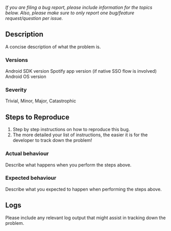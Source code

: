 *If you are filing a bug report, please include information for the topics below. Also, please make sure to only report one bug/feature request/question per issue.*

## Description
A concise description of what the problem is.

### Versions
Android SDK version
Spotify app version (if native SSO flow is involved)
Android OS version

### Severity
Trivial, Minor, Major, Catastrophic

## Steps to Reproduce
1. Step by step instructions on how to reproduce this bug.
2. The more detailed your list of instructions, the easier it is for the developer to track down the problem!

### Actual behaviour
Describe what happens when you perform the steps above.

### Expected behaviour
Describe what you expected to happen when performing the steps above.

## Logs
Please include any relevant log output that might assist in tracking down the problem.
